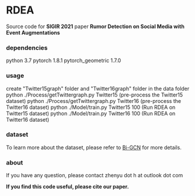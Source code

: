 # RDEA
Source code for **SIGIR 2021** paper **Rumor Detection on Social Media with Event Augmentations**

### dependencies
python 3.7
pytorch 1.8.1
pytorch_geometric 1.7.0

### usage
create "Twitter15graph" folder and "Twitter16graph" folder in the data folder
python ./Process/getTwittergraph.py Twitter15 (pre-process the Twitter15 dataset)
python ./Process/getTwittergraph.py Twitter16 (pre-process the Twitter16 dataset)
python ./Model/train.py Twitter15 100 (Run RDEA on Twitter15 dataset)
python ./Model/train.py Twitter16 100 (Run RDEA on Twitter16 dataset)

### dataset
To learn more about the dataset, please refer to [Bi-GCN](https://github.com/TianBian95/BiGCN) for more details.

### about
If you have any question, please contact zhenyu dot h at outlook dot com 

**If you find this code useful, please cite our paper.**



